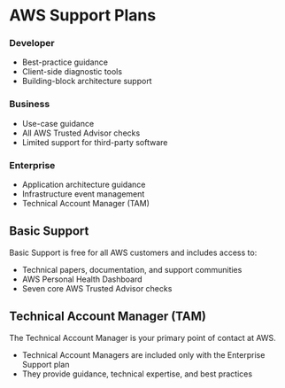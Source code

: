 # AWS Support Plans

### Developer
* Best-practice guidance
* Client-side diagnostic tools
* Building-block architecture support

### Business
* Use-case guidance
* All AWS Trusted Advisor checks
* Limited support for third-party software

### Enterprise
* Application architecture guidance
* Infrastructure event management
* Technical Account Manager (TAM)

## Basic Support
Basic Support is free for all AWS customers and includes access to:
* Technical papers, documentation, and support communities
* AWS Personal Health Dashboard
* Seven core AWS Trusted Advisor checks

## Technical Account Manager (TAM)
The Technical Account Manager is your primary point of contact at AWS.
* Technical Account Managers are included only with the Enterprise Support plan
* They provide guidance, technical expertise, and best practices